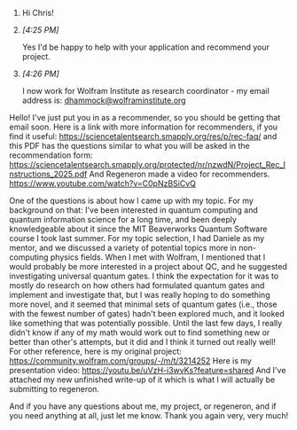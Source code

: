 1. Hi Chris!
    
2. _[_4:25 PM_]_
    
    Yes I'd be happy to help with your application and recommend your project.
    
3. _[_4:26 PM_]_
    
    I now work for Wolfram Institute as research coordinator - my email address is: dhammock@wolframinstitute.org

Hello!
I've just put you in as a recommender, so you should be getting that email soon. Here is a link with more information for recommenders, if you find it useful:
https://sciencetalentsearch.smapply.org/res/p/rec-faq/
and this PDF has the questions similar to what you will be asked in the recommendation form:
https://sciencetalentsearch.smapply.org/protected/nr/nzwdN/Project_Rec_Instructions_2025.pdf
And Regeneron made a video for recommenders.
https://www.youtube.com/watch?v=C0pNzBSiCvQ

One of the questions is about how I came up with my topic. For my background on that: I've been interested in quantum computing and quantum information science for a long time, and been deeply knowledgeable about it since the MIT Beaverworks Quantum Software course I took last summer. For my topic selection, I had Daniele as my mentor, and we discussed a variety of potential topics more in non-computing physics fields. When I met with Wolfram, I mentioned that I would probably be more interested in a project about QC, and he suggested investigating universal quantum gates. I think the expectation for it was to mostly do research on how others had formulated quantum gates and implement and investigate that, but I was really hoping to do something more novel, and it seemed that minimal sets of quantum gates (i.e., those with the fewest number of gates) hadn't been explored much, and it looked like something that was potentially possible. Until the last few days, I really didn't know if any of my math would work out to find something new or better than other's attempts, but it did and I think it turned out really well!
For other reference, here is my original project:
https://community.wolfram.com/groups/-/m/t/3214252
Here is my presentation video:
https://youtu.be/uVzH-i3wvKs?feature=shared
And I've attached my new unfinished write-up of it which is what I will actually be submitting to regeneron.

And if you have any questions about me, my project, or regeneron, and if you need anything at all, just let me know. Thank you again very, very much!



